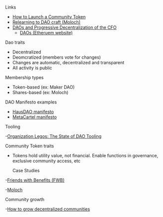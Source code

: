 Links

- [How to Launch a Community Token](https://forefront.market/blog/how-to-launch-a-token)
- [Relearning to DAO craft (Moloch)](https://medium.com/axialabs/relearning-to-dao-craft-b815b3e3f8ef)
- [DAOs and Progressive Decentralization of
  the CFO](https://cdn.discordapp.com/attachments/891756988227289098/898589523917832282/DAOs_and_Progressive_Decentralization_of_the_CFO.pdf)
  - [DAOs (Etheruem website)](https://ethereum.org/en/dao/)

Dao traits

- Decentralized
- Deomcratized (members vote for changes)
- Changes are automatic, decentralized and transparent
- All activity is public

Membership types

- Token-based (ex: Maker DAO)
- Shares-based (ex: Moloch)

DAO Manifesto examples

- [HausDAO manifesto](https://github.com/HausDAO/manifesto)
- [MetaCartel manifesto](https://github.com/metacartel/mission/blob/master/community-first-manifesto.md)

Tooling

-[Organization Legos: The State of DAO Tooling](https://medium.com/1kxnetwork/organization-legos-the-state-of-dao-tooling-866b6879e93e)

Community Token traits

- Tokens hold utility value, not financial. Enable functions in governance, exclusive community access, etc

  Case Studies

-[Friends with Benefits (FWB)](https://www.fwb.help/)

-[Moloch](https://www.molochdao.com/)

Community growth

-[How to grow decentralized communities](https://medium.com/1kxnetwork/how-to-grow-decentralized-communities-1bf1044924f8)
